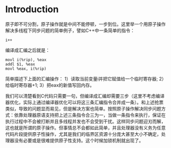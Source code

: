 

# Introduction
原子即不可分割，原子操作就是中间不能停顿，一步到位。这里举一个用原子操作解决多线程下同步问题的简单例子，譬如C++中一条简单的指令：
```
i++
```
编译成汇编之后就是：
```
movl i(%rip), %eax
addl $1, %eax
movl %eax, i(%rip)
```
简单描述下上面的汇编操作：
1）读取当前变量i并把它赋值给一个临时寄存器;
2）给临时寄存器+1;
3）把eax的新值写回内存。

我们可以清楚看到C代码只需要一句，但编译成汇编却需要三步（这里不考虑编译器优化，实际上通过编译器优化可以将这三条汇编指令合并成一条）。和上述抢票 类似，导致的问题显而易见，但是解决方案也简单。按照原子操作解决同步问题方式：依靠处理器原语支持把上述三条指令合三为一，当做一条指令来执行，保证在 执行过程中不会被打断并且多线程并发也不会受到干扰。这样同步问题迎刃而解，这也就是所谓的原子操作。但事情总不会都如此简单，并且处理器没有义务为任意 代码片段提供原子性操作，尤其是我们的临界区资源十分庞大甚至大小不确定，处理器没有必要或是很难提供原子性支持。这个时候加锁机制就出现了。



